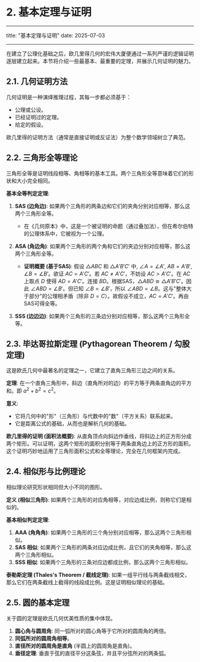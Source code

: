 # 2. 基本定理与证明

---

title: "基本定理与证明"
date: 2025-07-03

---

在建立了公理化基础之后，欧几里得几何的宏伟大厦便通过一系列严谨的逻辑证明逐层建立起来。本节将介绍一些最基本、最重要的定理，并展示几何证明的魅力。

## 2.1. 几何证明方法

几何证明是一种演绎推理过程，其每一步都必须基于：

- 公理或公设。
- 已经证明过的定理。
- 给定的假设。

欧几里得的证明方法（通常是直接证明或反证法）为整个数学领域树立了典范。

## 2.2. 三角形全等理论

三角形全等是证明线段相等、角相等的基本工具。两个三角形全等意味着它们的形状和大小完全相同。

**基本全等判定定理**:

1. **SAS (边角边)**: 如果两个三角形的两条边和它们的夹角分别对应相等，那么这两个三角形全等。
    - 在《几何原本》中，这是一个被证明的命题（通过叠加法），但在希尔伯特的公理体系中，它被视为一个公理。

2. **ASA (角边角)**: 如果两个三角形的两个角和它们的夹边分别对应相等，那么这两个三角形全等。
    - **证明概要 (基于SAS)**: 假设 $\triangle ABC$ 和 $\triangle A'B'C'$ 中, $\angle A = \angle A'$, $AB = A'B'$, $\angle B = \angle B'$。欲证 $AC = A'C'$。若 $AC \neq A'C'$，不妨设 $AC > A'C'$。在 $AC$ 上取点 $D$ 使得 $AD=A'C'$。连接 $BD$。根据SAS，$\triangle ABD \cong \triangle A'B'C'$。因此 $\angle ABD = \angle B'$。但已知 $\angle B = \angle B'$，所以 $\angle ABD = \angle B$。这与"整体大于部分"的公理相矛盾（除非 $D=C$）。故假设不成立，$AC = A'C'$。再由SAS可得全等。

3. **SSS (边边边)**: 如果两个三角形的三条边分别对应相等，那么这两个三角形全等。

## 2.3. 毕达哥拉斯定理 (Pythagorean Theorem / 勾股定理)

这是欧氏几何中最著名的定理之一，它建立了直角三角形三边之间的关系。

**定理**: 在一个直角三角形中，斜边（直角所对的边）的平方等于两条直角边的平方和。即 $a^2 + b^2 = c^2$。

**意义**:

- 它将几何中的"形"（三角形）与代数中的"数"（平方关系）联系起来。
- 它是距离公式的基础，从而也是解析几何的基础。

**欧几里得的证明 (面积法概要)**:
从直角顶点向斜边作垂线，将斜边上的正方形分成两个矩形。可以证明，这两个矩形的面积分别等于两条直角边上的正方形的面积。这个证明巧妙地运用了三角形面积公式和全等理论，完全在几何框架内完成。

## 2.4. 相似形与比例理论

相似理论研究形状相同但大小不同的图形。

**定义 (相似三角形)**: 如果两个三角形的对应角相等，对应边成比例，则称它们是相似的。

**基本相似判定定理**:

1. **AAA (角角角)**: 如果两个三角形的三个角分别对应相等，那么这两个三角形相似。
2. **SAS 相似**: 如果两个三角形的两条对应边成比例，且它们的夹角相等，那么这两个三角形相似。
3. **SSS 相似**: 如果两个三角形的三条对应边都成比例，那么这两个三角形相似。

**泰勒斯定理 (Thales's Theorem / 截线定理)**:
如果一组平行线与两条截线相交，那么它们在两条截线上截得的线段成比例。这是证明相似理论的基础。

## 2.5. 圆的基本定理

关于圆的定理是欧氏几何优美性质的集中体现。

1. **圆心角与圆周角**: 同一弧所对的圆心角等于它所对的圆周角的两倍。
2. **同弧所对的圆周角相等**。
3. **直径所对的圆周角是直角** (半圆上的圆周角是直角)。
4. **垂径定理**: 垂直于弦的直径平分这条弦，并且平分弦所对的两条弧。
